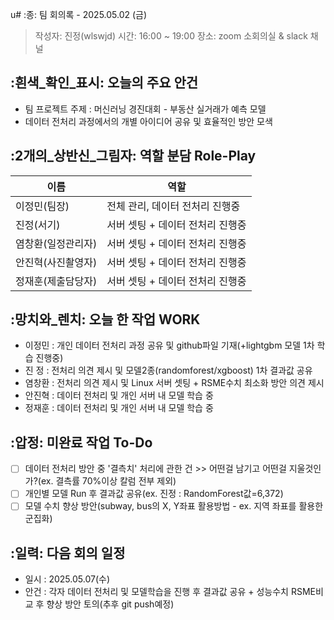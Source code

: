 u# :종: 팀 회의록 - 2025.05.02 (금)
> 작성자: 진정(wlswjd)
> 시간: 16:00 ~ 19:00
> 장소: zoom 소회의실 & slack 채널
## :흰색_확인_표시: 오늘의 주요 안건
- 팀 프로젝트 주제 : 머신러닝 경진대회 - 부동산 실거래가 예측 모델
- 데이터 전처리 과정에서의 개별 아이디어 공유 및 효율적인 방안 모색
## :2개의_상반신_그림자: 역할 분담 Role-Play
| 이름 | 역할 |
|------|------|
| 이정민(팀장) | 전체 관리, 데이터 전처리 진행중 |
| 진정(서기) | 서버 셋팅 + 데이터 전처리 진행중 |
| 염창환(일정관리자) | 서버 셋팅 + 데이터 전처리 진행중 |
| 안진혁(사진촬영자) | 서버 셋팅 + 데이터 전처리 진행중 |
| 정재훈(제출담당자) | 서버 셋팅 + 데이터 전처리 진행중 |
## :망치와_렌치: 오늘 한 작업 WORK
- 이정민 : 개인 데이터 전처리 과정 공유 및 github파일 기재(+lightgbm 모델 1차 학습 진행중)
- 진 정 : 전처리 의견 제시 및 모델2종(randomforest/xgboost) 1차 결과값 공유
- 염창환 : 전처리 의견 제시 및 Linux 서버 셋팅 + RSME수치 최소화 방안 의견 제시
- 안진혁 : 데이터 전처리 및 개인 서버 내 모델 학습 중
- 정재훈 : 데이터 전처리 및 개인 서버 내 모델 학습 중
## :압정: 미완료 작업 To-Do
- [ ] 데이터 전처리 방안 중 '결측치' 처리에 관한 건 >> 어떤걸 남기고 어떤걸 지울것인가?(ex. 결측률 70%이상 칼럼 전부 제외)
- [ ] 개인별 모델 Run 후 결과값 공유(ex. 진정 : RandomForest값=6,372)
- [ ] 모델 수치 향상 방안(subway, bus의 X, Y좌표 활용방법 - ex. 지역 좌표를 활용한 군집화)
## :일력: 다음 회의 일정
- 일시 : 2025.05.07(수)
- 안건 : 각자 데이터 전처리 및 모델학습을 진행 후 결과값 공유 + 성능수치 RSME비교 후 향상 방안 토의(추후 git push예정)
